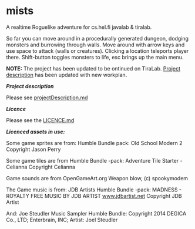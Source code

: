 # mists
A realtime Roguelike adventure for cs.hel.fi javalab & tiralab.

So far you can move around in a procedurally generated dungeon, dodging monsters and burrowing through walls. Move around with arrow keys and use space to attack (walls or creatures). Clicking a location teleports player there. Shift-button toggles monsters to life, esc brings up the main menu. 

**NOTE:** The project has been updated to be ontinued on TiraLab. [Project description](https://github.com/nkoiv/mists/blob/master/documentation/projectDescription.md) has been updated with new workplan.

***Project description***

Please see [projectDescription.md](https://github.com/nkoiv/mists/blob/master/documentation/projectDescription.md)

***Licence***

Please see the [LICENCE.md](https://github.com/nkoiv/mists/blob/master/LICENCE.md)

***Licenced assets in use:***

Some game sprites are from: Humble Bundle pack: Old School Modern 2 Copyright Jason Perry

Some game tiles are from Humble Bundle -pack: Adventure Tile Starter - Celianna Copyright Celianna

Game sounds are from OpenGameArt.org Weapon blow, (c) spookymodem

The Game music is from: JDB Artists Humble Bundle -pack: MADNESS - ROYALTY FREE MUSIC BY JDB ARTIST www.jdbartist.net Copyright JDB Artist

And: Joe Steudler Music Sampler Humble Bundle: Copyright 2014 DEGICA Co., LTD; Enterbrain, INC; Artist: Joel Steudler
